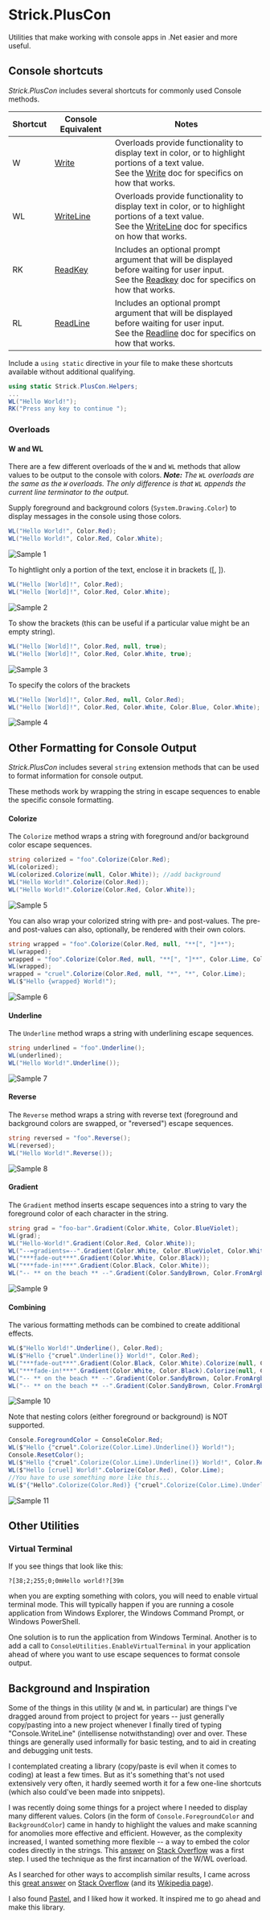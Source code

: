 # Strick.PlusCon
Utilities that make working with console apps in .Net easier and more useful.

## Console shortcuts
*Strick.PlusCon* includes several shortcuts for commonly used Console methods.


Shortcut|Console Equivalent|Notes
-|-|-
W|[Write](https://docs.microsoft.com/en-us/dotnet/api/system.console.write?view=net-6.0)|Overloads provide functionality to display text in color, or to highlight portions of a text value.<br>See the [Write](https://docs.microsoft.com/en-us/dotnet/api/system.console.write?view=net-6.0) doc for specifics on how that works.
WL|[WriteLine](https://docs.microsoft.com/en-us/dotnet/api/system.console.writeline?view=net-6.0)|Overloads provide functionality to display text in color, or to highlight portions of a text value.<br>See the [WriteLine](https://docs.microsoft.com/en-us/dotnet/api/system.console.writeline?view=net-6.0) doc for specifics on how that works.
RK|[ReadKey](https://docs.microsoft.com/en-us/dotnet/api/system.console.readkey?view=net-6.0)|Includes an optional prompt argument that will be displayed before waiting for user input.<br>See the [Readkey](https://docs.microsoft.com/en-us/dotnet/api/system.console.readkey?view=net-6.0) doc for specifics on how that works.
RL|[ReadLine](https://docs.microsoft.com/en-us/dotnet/api/system.console.readline?view=net-6.0)|Includes an optional prompt argument that will be displayed before waiting for user input.<br>See the [Readline](https://docs.microsoft.com/en-us/dotnet/api/system.console.readline?view=net-6.0) doc for specifics on how that works.

Include a `using static` directive in your file to make these shortcuts available without additional qualifying.

```c#
using static Strick.PlusCon.Helpers;
...
WL("Hello World!");
RK("Press any key to continue ");
```

### Overloads

#### W and WL
There are a few different overloads of the `W` and `WL` methods that allow values to be output to the console with colors. ***Note:** The `WL` overloads are the same as the `W` overloads. The only difference is that `WL` appends the current line terminator to the output.*

Supply foreground and background colors (`System.Drawing.Color`) to display messages in the console using those colors.

```c#
WL("Hello World!", Color.Red);
WL("Hello World!", Color.Red, Color.White);
```

![Sample 1](https://github.com/StrickTechnologies/Strick.PlusCon/blob/master/SampleImages/Sample01.jpg)

To hightlight only a portion of the text, enclose it in brackets ([, ]).

```c#
WL("Hello [World]!", Color.Red);
WL("Hello [World]!", Color.Red, Color.White);
```

![Sample 2](/SampleImages/Sample02.jpg)

To show the brackets (this can be useful if a particular value might be an empty string).

```c#
WL("Hello [World]!", Color.Red, null, true);
WL("Hello [World]!", Color.Red, Color.White, true);
```

![Sample 3](/SampleImages/Sample03.jpg)

To specify the colors of the brackets

```c#
WL("Hello [World]!", Color.Red, null, Color.Red);
WL("Hello [World]!", Color.Red, Color.White, Color.Blue, Color.White);
```

![Sample 4](/SampleImages/Sample04.jpg)

## Other Formatting for Console Output
*Strick.PlusCon* includes several `string` extension methods that can be used to format information for console output.

These methods work by wrapping the string in escape sequences to enable the specific console formatting.


#### Colorize
The `Colorize` method wraps a string with foreground and/or background color escape sequences.

```c#
string colorized = "foo".Colorize(Color.Red);
WL(colorized);
WL(colorized.Colorize(null, Color.White)); //add background
WL("Hello World!".Colorize(Color.Red));
WL("Hello World!".Colorize(Color.Red, Color.White));
```

![Sample 5](/SampleImages/Sample05.jpg)

You can also wrap your colorized string with pre- and post-values. The pre- and post-values can also, optionally, be rendered with their own colors.

```c#
string wrapped = "foo".Colorize(Color.Red, null, "**[", "]**");
WL(wrapped);
wrapped = "foo".Colorize(Color.Red, null, "**[", "]**", Color.Lime, Color.White);
WL(wrapped);
wrapped = "cruel".Colorize(Color.Red, null, "*", "*", Color.Lime);
WL($"Hello {wrapped} World!");
```

![Sample 6](/SampleImages/Sample06.jpg)

#### Underline
The `Underline` method wraps a string with underlining escape sequences.

```c#
string underlined = "foo".Underline();
WL(underlined);
WL("Hello World!".Underline());
```

![Sample 7](/SampleImages/Sample07.jpg)

#### Reverse
The `Reverse` method wraps a string with reverse text (foreground and background colors are swapped, or "reversed") escape sequences.

```c#
string reversed = "foo".Reverse();
WL(reversed);
WL("Hello World!".Reverse());
```

![Sample 8](/SampleImages/Sample08.jpg)

#### Gradient
The `Gradient` method inserts escape sequences into a string to vary the foreground color of each character in the string.

```c#
string grad = "foo-bar".Gradient(Color.White, Color.BlueViolet);
WL(grad);
WL("Hello-World!".Gradient(Color.Red, Color.White));
WL("--=gradients=--".Gradient(Color.White, Color.BlueViolet, Color.White));
WL("***fade-out***".Gradient(Color.White, Color.Black));
WL("***fade-in!***".Gradient(Color.Black, Color.White));
WL("-- ** on the beach ** --".Gradient(Color.SandyBrown, Color.FromArgb(3, 240, 165), Color.FromArgb(145, 193, 255)));
```

![Sample 9](/SampleImages/Sample09.jpg)

#### Combining
The various formatting methods can be combined to create additional effects.

```c#
WL($"Hello World!".Underline(), Color.Red);
WL($"Hello {"cruel".Underline()} World!", Color.Red);
WL("***fade-out***".Gradient(Color.Black, Color.White).Colorize(null, Color.White));
WL("***fade-in!***".Gradient(Color.White, Color.Black).Colorize(null, Color.White));
WL("-- ** on the beach ** --".Gradient(Color.SandyBrown, Color.FromArgb(3, 240, 165), Color.FromArgb(145, 193, 255)).Reverse());
WL("-- ** on the beach ** --".Gradient(Color.SandyBrown, Color.FromArgb(3, 240, 165), Color.FromArgb(145, 193, 255)).Underline());
```

![Sample 10](/SampleImages/Sample10.jpg)

Note that nesting colors (either foreground or background) is NOT supported.  

```c#
Console.ForegroundColor = ConsoleColor.Red;
WL($"Hello {"cruel".Colorize(Color.Lime).Underline()} World!");
Console.ResetColor();
WL($"Hello {"cruel".Colorize(Color.Lime).Underline()} World!", Color.Red);
WL($"Hello [cruel] World!".Colorize(Color.Red), Color.Lime);
//You have to use something more like this...
WL($"{"Hello".Colorize(Color.Red)} {"cruel".Colorize(Color.Lime).Underline()} {"World!".Colorize(Color.Red)}");
```

![Sample 11](/SampleImages/Sample11.jpg)

## Other Utilities
### Virtual Terminal
If you see things that look like this:
```
?[38;2;255;0;0mHello world!?[39m
```
when you are expting something with colors, you will need to enable virtual terminal mode. This will typically happen if you are running a cosole application from Windows Explorer, the Windows Command Prompt, or Windows PowerShell.

One solution is to run the application from Windows Terminal. Another is to add a call to `ConsoleUtilities.EnableVirtualTerminal` in your application ahead of where you want to use escape sequences to format console output.

## Background and Inspiration
Some of the things in this utility (`W` and `WL` in particular) are things I've dragged around from project to project for years -- just generally copy/pasting into a new project whenever I finally tired of typing "Console.WriteLine" (intellisense notwithstanding) over and over. These things are generally used informally for basic testing, and to aid in creating and debugging unit tests.

I contemplated creating a library (copy/paste is evil when it comes to coding) at least a few times. But as it's something that's not used extensively very often, it hardly seemed worth it for a few one-line shortcuts (which also could've been made into snippets).

I was recently doing some things for a project where I needed to display many different values. Colors (in the form of `Console.ForegroundColor` and `BackgroundColor`) came in handy to highlight the values and make scanning for anomolies more effective and efficient. However, as the complexity increased, I wanted something more flexible -- a way to embed the color codes directly in the strings. This [answer](https://stackoverflow.com/a/60492990/1585667) on [Stack Overflow](https://stackoverflow.com) was a first step. I used the technique as the first incarnation of the W/WL overload.

As I searched for other ways to accomplish similar results, I came across this [great answer](https://stackoverflow.com/a/33206814/1585667) on [Stack Overflow](https://stackoverflow.com) (and its [Wikipedia page](https://en.wikipedia.org/wiki/ANSI_escape_code)).

I also found [Pastel](https://github.com/silkfire/Pastel), and I liked how it worked. It inspired me to go ahead and make this library.